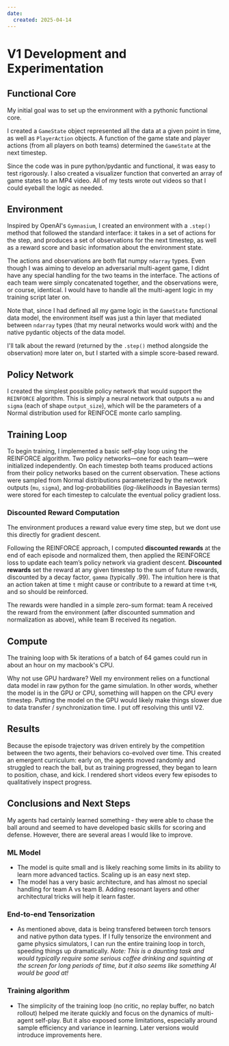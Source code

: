 ```yaml
---
date:
  created: 2025-04-14
---
```


# V1 Development and Experimentation

## Functional Core

My initial goal was to set up the environment with a pythonic functional core. 
<!-- more -->
I created a `GameState` object represented all the data at a given point in time, as well as `PlayerAction` objects. A function of the game state and player actions (from all players on both teams) determined the `GameState` at the next timestep. 

Since the code was in pure python/pydantic and functional, it was easy to test rigorously. I also created a visualizer function that converted an array of game states to an MP4 video. All of my tests wrote out videos so that I could eyeball the logic as needed. 

## Environment

Inspired by OpenAI's `Gymnasium`, I created an environment with a `.step()` method that followed the standard interface: it takes in a set of actions for the step, and produces a set of observations for the next timestep, as well as a reward score and basic information about the environment state. 

The actions and observations are both flat numpy `ndarray` types. Even though I was aiming to develop an adversarial multi-agent game, I didnt have any special handling for the two teams in the interface. The actions of each team were simply concatenated together, and the observations were, or course, identical. I would have to handle all the multi-agent logic in my training script later on. 

Note that, since I had defined all my game logic in the `GameState` functional data model, the environment itself was just a thin layer that mediated between `ndarray` types (that my neural networks would work with) and the native pydantic objects of the data model. 

I'll talk about the reward (returned by the `.step()` method alongside the observation) more later on, but I started with a simple score-based reward. 

## Policy Network

I created the simplest possible policy network that would support the `REINFORCE` algorithm. This is simply a neural network that outputs a `mu` and `sigma` (each of shape `output_size`), which will be the parameters of a Normal distribution used for REINFOCE monte carlo sampling. 

## Training Loop 

To begin training, I implemented a basic self-play loop using the REINFORCE algorithm. Two policy networks—one for each team—were initialized independently. On each timestep  both teams produced actions from their policy networks based on the current observation. These actions were sampled from Normal distributions parameterized by the network outputs (`mu`, `sigma`), and log-probabilities (*log-likelihoods* in Bayesian terms) were stored for each timestep to calculate the eventual policy gradient loss.

### Discounted Reward Computation

The environment produces a reward value every time step, but we dont use this directly for gradient descent. 

Following the REINFORCE approach, I computed **discounted rewards** at the end of each episode and normalized them, then applied the REINFORCE loss to update each team’s policy network via gradient descent. **Discounted rewards** set the reward at any given timestep to the sum of future rewards, discounted by a decay factor, `gamma` (typically .99). The intuition here is that an action taken at time `t` might cause or contribute to a reward at time `t+N`, and so should be reinforced. 

The rewards were handled in a simple zero-sum format: team A received the reward from the environment (after discounted summation and normalization as above), while team B received its negation. 

## Compute

The training loop with 5k iterations of a batch of 64 games could run in about an hour on my macbook's CPU. 

Why not use GPU hardware? Well my environment relies on a functional data model in raw python for the game simulation. In other words, whether the model is in the GPU or CPU, something will happen on the CPU every timestep. Putting the model on the GPU would likely make things slower due to data transfer / synchronization time. I put off resolving this until V2. 

## Results

Because the episode trajectory was driven entirely by the competition between the two agents, their behaviors co-evolved over time. This created an emergent curriculum: early on, the agents moved randomly and struggled to reach the ball, but as training progressed, they began to learn to position, chase, and kick. I rendered short videos every few episodes to qualitatively inspect progress.

## Conclusions and Next Steps

My agents had certainly learned something - they were able to chase the ball around and seemed to have developed basic skills for scoring and defense. However, there are several areas I would like to improve. 

### ML Model
- The model is quite small and is likely reaching some limits in its ability to learn more advanced tactics. Scaling up is an easy next step. 
- The model has a very basic architecture, and has almost no special handling for team A vs team B. Adding resonant layers and other architectural tricks will help it learn faster. 

### End-to-end Tensorization
- As mentioned above, data is being transfered between torch tensors and native python data types. If I fully tensorize the environment and game physics simulators, I can run the entire training loop in torch, speeding things up dramatically. *Note: This is a daunting task and would typically require some serious coffee drinking and squinting at the screen for long periods of time, but it also seems like something AI would be good at!*

### Training algorithm
- The simplicity of the training loop (no critic, no replay buffer, no batch rollout) helped me iterate quickly and focus on the dynamics of multi-agent self-play. But it also exposed some limitations, especially around sample efficiency and variance in learning. Later versions would introduce improvements here.

